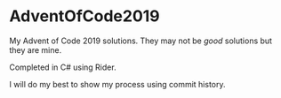 # AdventOfCode2019
My Advent of Code 2019 solutions. They may not be _good_ solutions but they are mine. 

Completed in C# using Rider.

I will do my best to show my process using commit history.
